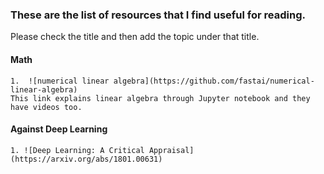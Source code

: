 ### These are the list of resources that I find useful for reading.
Please check the title and then add the topic under that title.


#### Math
    1.  ![numerical linear algebra](https://github.com/fastai/numerical-linear-algebra)
    This link explains linear algebra through Jupyter notebook and they have videos too.

#### Against Deep Learning
    1. ![Deep Learning: A Critical Appraisal](https://arxiv.org/abs/1801.00631)